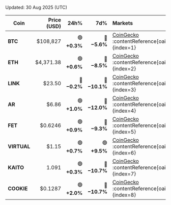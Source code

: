 Updated: 30 Aug 2025 (UTC)

| Coin       | Price (USD) | 24h%             | 7d%              | Markets           |
|------------|------------:|-----------------:|-----------------:|:------------------|
| **BTC**    | $108,827     | 🟢 **+0.3%**      | 🔴 **−5.6%**       | [CoinGecko](https://www.coingecko.com/en/coins/bitcoin) :contentReference[oaicite:1]{index=1} |
| **ETH**    | $4,371.38    | 🟢 **+0.6%**      | 🔴 **−8.5%**       | [CoinGecko](https://www.coingecko.com/en/coins/ethereum) :contentReference[oaicite:2]{index=2} |
| **LINK**   | $23.50       | 🔴 **−0.2%**      | 🔴 **−10.1%**      | [CoinGecko](https://www.coingecko.com/en/coins/chainlink) :contentReference[oaicite:3]{index=3} |
| **AR**     | $6.86        | 🟢 **+1.0%**      | 🔴 **−12.0%**      | [CoinGecko](https://www.coingecko.com/en/coins/arweave) :contentReference[oaicite:4]{index=4} |
| **FET**    | $0.6246      | 🟢 **+0.9%**      | 🔴 **−9.3%**       | [CoinGecko](https://www.coingecko.com/en/coins/artificial-superintelligence-alliance) :contentReference[oaicite:5]{index=5} |
| **VIRTUAL**| $1.15        | 🟢 **+0.7%**      | 🟢 **+9.5%**       | [CoinGecko](https://www.coingecko.com/en/coins/virtual-protocol) :contentReference[oaicite:6]{index=6} |
| **KAITO**  | 1.091 | 🟢 **+0.3%** | 🔴 **−10.7%**      | [CoinGecko](https://www.coingecko.com/en/coins/kaito) :contentReference[oaicite:7]{index=7} |
| **COOKIE** | $0.1287      | 🟢 **+2.0%**      | 🔴 **−10.7%**      | [CoinGecko](https://www.coingecko.com/en/coins/cookie) :contentReference[oaicite:8]{index=8} |
